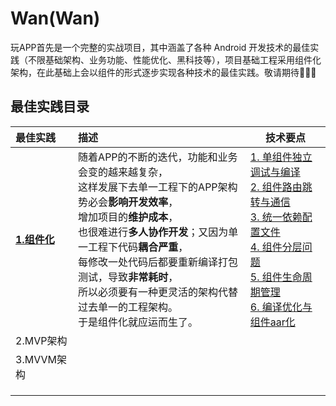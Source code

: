 # Wan(Wan)

玩APP首先是一个完整的实战项目，其中涵盖了各种 Android 开发技术的最佳实践（不限基础架构、业务功能、性能优化、黑科技等），项目基础工程采用组件化架构，在此基础上会以组件的形式逐步实现各种技术的最佳实践。敬请期待💪💪💪



## 最佳实践目录

| 最佳实践                                                     | 描述                                                         | 技术要点                                                     |
| :----------------------------------------------------------- | :----------------------------------------------------------- | ------------------------------------------------------------ |
| [**1.组件化**](https://github.com/jaydroid1024/WanDroid/blob/master/doc/01_best_practices_component.md) | 随着APP的不断的迭代，功能和业务会变的越来越复杂，<br />这样发展下去单一工程下的APP架构势必会**影响开发效率**，<br />增加项目的**维护成本**，<br />也很难进行**多人协作开发**；又因为单一工程下代码**耦合严重**，<br />每修改一处代码后都要重新编译打包测试，导致**非常耗时**，<br />所以必须要有一种更灵活的架构代替过去单一的工程架构。<br />于是组件化就应运而生了。 | [1. 单组件独立调试与编译](https://github.com/jaydroid1024/WanDroid/blob/master/doc/01_best_practices_component.md)<br />[2. 组件路由跳转与通信](https://github.com/jaydroid1024/WanDroid/blob/master/doc/01_best_practices_component.md)<br />[3. 统一依赖配置文件](https://github.com/jaydroid1024/WanDroid/blob/master/doc/01_best_practices_component.md)<br />[4. 组件分层问题](https://github.com/jaydroid1024/WanDroid/blob/master/doc/01_best_practices_component.md)<br />[5. 组件生命周期管理](https://github.com/jaydroid1024/WanDroid/blob/master/doc/01_best_practices_component.md)<br />[6. 编译优化与组件aar化](https://github.com/jaydroid1024/WanDroid/blob/master/doc/01_best_practices_component.md) |
| 2.MVP架构                                                    |                                                              |                                                              |
| 3.MVVM架构                                                   |                                                              |                                                              |
|                                                              |                                                              |                                                              |
|                                                              |                                                              |                                                              |
|                                                              |                                                              |                                                              |



